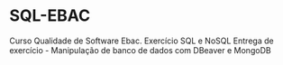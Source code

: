 # SQL-EBAC
Curso Qualidade de Software Ebac. Exercício SQL e NoSQL 
Entrega de exercício - Manipulação de banco de dados com DBeaver e MongoDB
